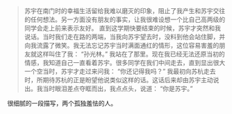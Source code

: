 > 苏宇在南门时的幸福生活留给我难以磨灭的印象，阻止了我产生和苏宇交往的任何想法。另一方面没有朋友的事实，让我很难设想一个比自己高两级的同学会走上前来表示友好。
直到这学期快要结束的时候，苏宇才突然和我说话。当时我们走在路的两端，当我向苏宇望去时，没料到他会站住脚，并向我流露了微笑。我无法忘记苏宇当时满面通红的情形，这位容易害羞的朋友就这样叫住了我：
“孙光林。”
我站在了那里。现在我已经无法还原当初的情感，我知道自己一直看着苏宇。很多同学在我们中间走去，直到显出很大一个空当时，苏宇才走过来问我：
“你还记得我吗？”
我最初向苏杭走去时，所期待苏杭的正是盼望他说类似这样的话。这话后来却由苏宇主动说出。我当时眼泪差点夺眶而出，我点点头，说道：
“你是苏宇。”
>

很细腻的一段描写，两个孤独羞怯的人。
